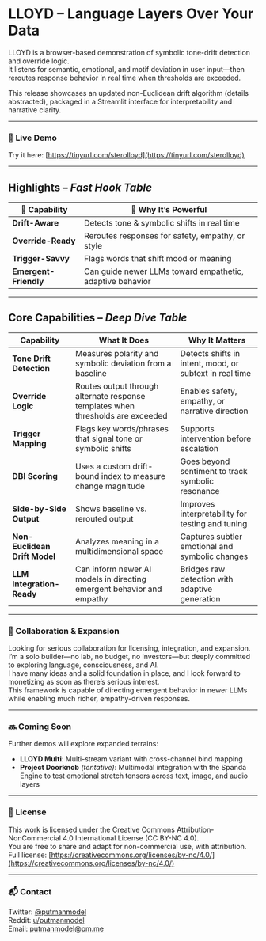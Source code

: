 # LLOYD – Language Layers Over Your Data 

LLOYD is a browser-based demonstration of symbolic tone-drift detection and override logic.  
It listens for semantic, emotional, and motif deviation in user input—then reroutes response behavior in real time when thresholds are exceeded.

This release showcases an updated non-Euclidean drift algorithm (details abstracted), packaged in a Streamlit interface for interpretability and narrative clarity.

---

### 🔗 Live Demo  
Try it here: [https://tinyurl.com/sterolloyd](https://tinyurl.com/sterolloyd)

---

## **Highlights** – *Fast Hook Table*  

| 🧠 Capability | 🚀 Why It’s Powerful |
|---------------|----------------------|
| **Drift-Aware** | Detects tone & symbolic shifts in real time |
| **Override-Ready** | Reroutes responses for safety, empathy, or style |
| **Trigger-Savvy** | Flags words that shift mood or meaning |
| **Emergent-Friendly** | Can guide newer LLMs toward empathetic, adaptive behavior |

---

## **Core Capabilities** – *Deep Dive Table*  

| Capability | What It Does | Why It Matters |
|------------|--------------|----------------|
| **Tone Drift Detection** | Measures polarity and symbolic deviation from a baseline | Detects shifts in intent, mood, or subtext in real time |
| **Override Logic** | Routes output through alternate response templates when thresholds are exceeded | Enables safety, empathy, or narrative direction |
| **Trigger Mapping** | Flags key words/phrases that signal tone or symbolic shifts | Supports intervention before escalation |
| **DBI Scoring** | Uses a custom drift-bound index to measure change magnitude | Goes beyond sentiment to track symbolic resonance |
| **Side-by-Side Output** | Shows baseline vs. rerouted output | Improves interpretability for testing and tuning |
| **Non-Euclidean Drift Model** | Analyzes meaning in a multidimensional space | Captures subtler emotional and symbolic changes |
| **LLM Integration-Ready** | Can inform newer AI models in directing emergent behavior and empathy | Bridges raw detection with adaptive generation |

---

### 📢 Collaboration & Expansion  

Looking for serious collaboration for licensing, integration, and expansion.  
I’m a solo builder—no lab, no budget, no investors—but deeply committed to exploring language, consciousness, and AI.  
I have many ideas and a solid foundation in place, and I look forward to monetizing as soon as there’s serious interest.  
This framework is capable of directing emergent behavior in newer LLMs while enabling much richer, empathy-driven responses.

---

### 🔜 Coming Soon  
Further demos will explore expanded terrains:  
- **LLOYD Multi**: Multi-stream variant with cross-channel bind mapping  
- **Project Doorknob** *(tentative)*: Multimodal integration with the Spanda Engine to test emotional stretch tensors across text, image, and audio layers

---

### 📄 License  
This work is licensed under the Creative Commons Attribution-NonCommercial 4.0 International License (CC BY-NC 4.0).  
You are free to share and adapt for non-commercial use, with attribution.  
Full license: [https://creativecommons.org/licenses/by-nc/4.0/](https://creativecommons.org/licenses/by-nc/4.0/)

---

### 📬 Contact  
Twitter: [@putmanmodel](https://twitter.com/putmanmodel)  
Reddit: [u/putmanmodel](https://www.reddit.com/user/putmanmodel)  
Email: putmanmodel@pm.me  
